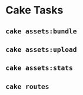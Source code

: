 # Cake Tasks

## `cake assets:bundle`

## `cake assets:upload`

## `cake assets:stats`

## `cake routes`